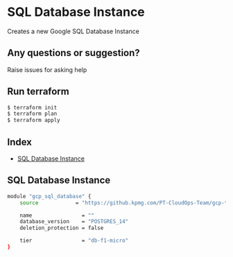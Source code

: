 # SQL Database Instance

Creates a new Google SQL Database Instance


## Any questions or suggestion?

Raise issues for asking help

## Run terraform

```bash
$ terraform init
$ terraform plan
$ terraform apply
```

## Index

- [SQL Database Instance](#sql)

## SQL Database Instance <a name="sql"></a>
```bash
module "gcp_sql_database" {
    source            = "https://github.kpmg.com/PT-CloudOps-Team/gcp-tf-catalog/tree/main/terraform-gcp-sql-database-instance"

    name                = ""
    database_version    = "POSTGRES_14"
    deletion_protection = false

    tier                = "db-f1-micro"
}
```